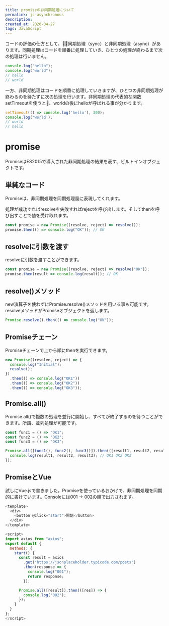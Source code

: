 ```yaml
---
title: promiseの非同期処理について
permalink: js-asynchronous
description: 
created_at: 2020-04-27
tags: JavaScript
---
```


コードの評価の仕方として、同期処理（sync）と非同期処理（async）があります。同期処理はコードを順番に処理していき、ひとつの処理が終わるまで次の処理は行いません。

```js
console.log("hello");
console.log("world");
// hello
// world
```

一方、非同期処理はコードを順番に処理していきますが、ひとつの非同期処理が終わるのを待たずに次の処理を行います。非同期処理の代表的な関数setTimeoutを使うと、worldの後にhelloが呼ばれる事が分かります。
```js
setTimeout(() => console.log('hello'), 300);
console.log('world');
// world
// hello
```

# promise

PromiseはES2015で導入された非同期処理の結果を表す、ビルトインオブジェクトです。

## 単純なコード
Promiseは、非同期処理を同期処理風に表現してくれます。  

処理が成功すればresolveを失敗すればrejectを呼び出します。そしてthenを呼び出すことで値を受け取れます。
```js
const promise = new Promise((resolve, reject) => resolve());
promise.then(() => console.log("OK")); // OK
```
  
## resolveに引数を渡す
resolveに引数を渡すことができます。

```js
const promise = new Promise((resolve, reject) => resolve("OK"));
promise.then(result => console.log(result)); // OK
```
  
## resolve()メソッド
new演算子を使わずにPromise.resolve()メソッドを用いる事も可能です。resolveメソッドがPromiseオブジェクトを返します。
```js
Promise.resolve().then(() => console.log("OK"));
```
  
## Promiseチェーン
Promiseチェーンで上から順にthenを実行できます。
```js
new Promise((resolve, reject) => {
  console.log("Initial");
  resolve();
})
  .then(() => console.log("OK1"))
  .then(() => console.log("OK2"))
  .then(() => console.log("OK3"));
```
  
## Promise.all()
Promise.all()で複数の処理を並行に開始し、すべてが終了するのを待つことができます。所謂、並列処理が可能です。
```js
const func1 = () => "OK1";
const func2 = () => "OK2";
const func3 = () => "OK3";

Promise.all([func1(), func2(), func3()]).then(([result1, result2, result3]) => {
  console.log(result1, result2, result3); // OK1 OK2 OK3
});
```

## PromiseとVue
試しにVue.jsで書きました。Promiseを使っているおかげで、非同期処理を同期的に書けています。Consoleには001 -> 002の順で出力されます。
```js
<template>
  <div>
    <button @click="start">開始</button>
  </div>
</template>

<script>
import axios from "axios";
export default {
  methods: {
    start() {
      const result = axios
        .get("https://jsonplaceholder.typicode.com/posts")
        .then(response => {
          console.log("001");
          return response;
        });

      Promise.all([result]).then(([res]) => {
        console.log("002");
      });
    }
  }
};
</script>
```
